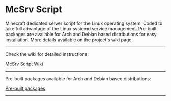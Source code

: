 # McSrv Script

Minecraft dedicated server script for the Linux operating system. Coded to take full advantage of the Linux systemd service management. Pre-built packages are available for Arch and Debian based distributions for easy installation. More details available on the project's wiki page.

---

Check the wiki for detailed instructions:

[McSrv Script Wiki](../../wikis)

-------------------------

Pre-built packages available for Arch and Debian based distributions:

[Pre-built packages](built-packages)

-------------------------
